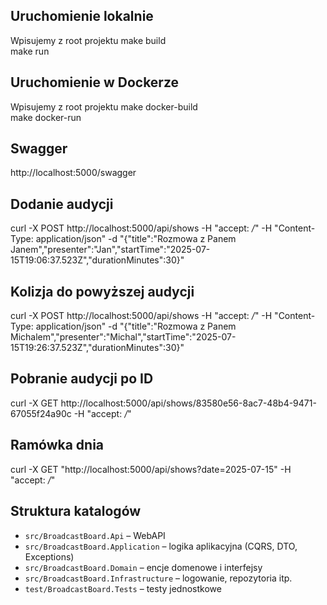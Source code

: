 ## Uruchomienie lokalnie

Wpisujemy z root projektu
make build  
make run

## Uruchomienie w Dockerze

Wpisujemy z root projektu
make docker-build  
make docker-run

## Swagger

http://localhost:5000/swagger

## Dodanie audycji

curl -X POST http://localhost:5000/api/shows -H "accept: _/_" -H "Content-Type: application/json" -d "{\"title\":\"Rozmowa z Panem Janem\",\"presenter\":\"Jan\",\"startTime\":\"2025-07-15T19:06:37.523Z\",\"durationMinutes\":30}"

## Kolizja do powyższej audycji

curl -X POST http://localhost:5000/api/shows -H "accept: _/_" -H "Content-Type: application/json" -d "{\"title\":\"Rozmowa z Panem Michalem\",\"presenter\":\"Michal\",\"startTime\":\"2025-07-15T19:26:37.523Z\",\"durationMinutes\":30}"

## Pobranie audycji po ID

curl -X GET http://localhost:5000/api/shows/83580e56-8ac7-48b4-9471-67055f24a90c -H "accept: _/_"

## Ramówka dnia

curl -X GET "http://localhost:5000/api/shows?date=2025-07-15" -H "accept: _/_"

## Struktura katalogów

- `src/BroadcastBoard.Api` – WebAPI
- `src/BroadcastBoard.Application` – logika aplikacyjna (CQRS, DTO, Exceptions)
- `src/BroadcastBoard.Domain` – encje domenowe i interfejsy
- `src/BroadcastBoard.Infrastructure` – logowanie, repozytoria itp.
- `test/BroadcastBoard.Tests` – testy jednostkowe
